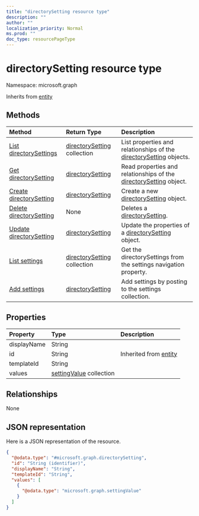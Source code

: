 ```yaml
---
title: "directorySetting resource type"
description: ""
author: ""
localization_priority: Normal
ms.prod: ""
doc_type: resourcePageType
---
```


# directorySetting resource type


Namespace: microsoft.graph




Inherits from [entity](../resources/entity.md)

## Methods
|Method|Return Type|Description|
|:---|:---|:---|
|[List directorySettings](../api/directorysetting-list.md)|[directorySetting](../resources/directorysetting.md) collection|List properties and relationships of the [directorySetting](../resources/directorysetting.md) objects.|
|[Get directorySetting](../api/directorysetting-get.md)|[directorySetting](../resources/directorysetting.md)|Read properties and relationships of the [directorySetting](../resources/directorysetting.md) object.|
|[Create directorySetting](../api/directorysetting-post-settings.md)|[directorySetting](../resources/directorysetting.md)|Create a new [directorySetting](../resources/directorysetting.md) object.|
|[Delete directorySetting](../api/directorysetting-delete.md)|None|Deletes a [directorySetting](../resources/directorysetting.md).|
|[Update directorySetting](../api/directorysetting-update.md)|[directorySetting](../resources/directorysetting.md)|Update the properties of a [directorySetting](../resources/directorysetting.md) object.|
|[List settings](../api/group-list-settings.md)|[directorySetting](../resources/directorysetting.md) collection|Get the directorySettings from the settings navigation property.|
|[Add settings](../api/group-post-settings.md)|[directorySetting](../resources/directorysetting.md)|Add settings by posting to the settings collection.|

## Properties
|Property|Type|Description|
|:---|:---|:---|
|displayName|String||
|id|String| Inherited from [entity](../resources/entity.md)|
|templateId|String||
|values|[settingValue](../resources/settingvalue.md) collection||

## Relationships
None

## JSON representation
Here is a JSON representation of the resource.
<!-- {
  "blockType": "resource",
  "keyProperty": "id",
  "@odata.type": "microsoft.graph.directorySetting",
  "baseType": "microsoft.graph.entity",
  "openType": true
}
-->
``` json
{
  "@odata.type": "#microsoft.graph.directorySetting",
  "id": "String (identifier)",
  "displayName": "String",
  "templateId": "String",
  "values": [
    {
      "@odata.type": "microsoft.graph.settingValue"
    }
  ]
}
```

